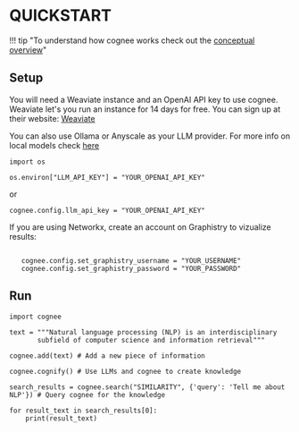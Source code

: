 # QUICKSTART

!!! tip "To understand how cognee works check out the [conceptual overview](conceptual_overview.md)"

## Setup

You will need a Weaviate instance and an OpenAI API key to use cognee.
Weaviate let's you run an instance for 14 days for free. You can sign up at their website: [Weaviate](https://www.semi.technology/products/weaviate.html)


You can also use Ollama or Anyscale as your LLM provider. For more info on local models check [here](local_models.md)

```
import os

os.environ["LLM_API_KEY"] = "YOUR_OPENAI_API_KEY"
```
or 
```
cognee.config.llm_api_key = "YOUR_OPENAI_API_KEY"

```
If you are using Networkx, create an account on Graphistry to vizualize results:
```
   
   cognee.config.set_graphistry_username = "YOUR_USERNAME"
   cognee.config.set_graphistry_password = "YOUR_PASSWORD"
```
## Run

```
import cognee

text = """Natural language processing (NLP) is an interdisciplinary
       subfield of computer science and information retrieval"""

cognee.add(text) # Add a new piece of information

cognee.cognify() # Use LLMs and cognee to create knowledge

search_results = cognee.search("SIMILARITY", {'query': 'Tell me about NLP'}) # Query cognee for the knowledge

for result_text in search_results[0]:
    print(result_text)
```